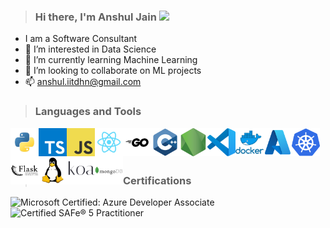 > ### Hi there, I'm Anshul Jain <img src="https://media.giphy.com/media/hvRJCLFzcasrR4ia7z/giphy.gif" width="25px">
- I am a Software Consultant
- 👀 I’m interested in Data Science
- 🌱 I’m currently learning Machine Learning
- 💞️ I’m looking to collaborate on ML projects
- 📫 anshul.iitdhn@gmail.com


> ### Languages and Tools

<div>

<img align="left" alt="Python" height="45px" src="https://raw.githubusercontent.com/github/explore/80688e429a7d4ef2fca1e82350fe8e3517d3494d/topics/python/python.png" />
<img align="left" alt="Typescript" height="45px" src="https://raw.githubusercontent.com/github/explore/80688e429a7d4ef2fca1e82350fe8e3517d3494d/topics/typescript/typescript.png" />
<img align="left" alt="JavaScript" height="45px" src="https://raw.githubusercontent.com/github/explore/80688e429a7d4ef2fca1e82350fe8e3517d3494d/topics/javascript/javascript.png" />
<img align="left" alt="React" height="45px" src="https://raw.githubusercontent.com/github/explore/80688e429a7d4ef2fca1e82350fe8e3517d3494d/topics/react/react.png" />
<img align="left" alt="Golang" height="45px" src="https://raw.githubusercontent.com/github/explore/80688e429a7d4ef2fca1e82350fe8e3517d3494d/topics/go/go.png" />
<img align="left" alt="C++" height="45px" src="https://raw.githubusercontent.com/github/explore/80688e429a7d4ef2fca1e82350fe8e3517d3494d/topics/cpp/cpp.png" />
<img align="left" alt="Node.js" height="45px" src="https://raw.githubusercontent.com/github/explore/80688e429a7d4ef2fca1e82350fe8e3517d3494d/topics/nodejs/nodejs.png" />
<img align="left" alt="Visual Studio Code" height="45px" src="https://raw.githubusercontent.com/github/explore/80688e429a7d4ef2fca1e82350fe8e3517d3494d/topics/visual-studio-code/visual-studio-code.png" />
<img align="left" alt="Docker" height="45px" src="https://raw.githubusercontent.com/github/explore/80688e429a7d4ef2fca1e82350fe8e3517d3494d/topics/docker/docker.png" />
<img align="left" alt="Azure" height="45px" src="https://raw.githubusercontent.com/github/explore/80688e429a7d4ef2fca1e82350fe8e3517d3494d/topics/azure/azure.png" />
<img align="left" alt="Kubernetes" height="45px" src="https://raw.githubusercontent.com/github/explore/01ea2a586e5da744792d0ccfce2f68b861f29301/topics/kubernetes/kubernetes.png" />
<img align="left" alt="Flask" height="45px"src="https://raw.githubusercontent.com/github/explore/80688e429a7d4ef2fca1e82350fe8e3517d3494d/topics/flask/flask.png">
<img align="left" alt="Linux" height="45px" src="https://raw.githubusercontent.com/github/explore/80688e429a7d4ef2fca1e82350fe8e3517d3494d/topics/linux/linux.png" />
<img align="left" alt="KOA" height="45px" src="https://raw.githubusercontent.com/github/explore/087f23463641d25ee971402fa26e3dfb2855edb9/topics/koa/koa.png" />
<img align="left" alt="Mongo DB" height="45px" src="https://raw.githubusercontent.com/github/explore/80688e429a7d4ef2fca1e82350fe8e3517d3494d/topics/mongodb/mongodb.png" />
</div>   
<br/>  
<br/> 
<br/> 

> ### Certifications
<div>
  <img src="https://images.credly.com/size/220x220/images/63316b60-f62d-4e51-aacc-c23cb850089c/azure-developer-associate-600x600.png" alt="Microsoft Certified: Azure Developer Associate" height="100px" credlink="https://www.credly.com/badges/ace7cff0-e148-4380-9cf9-42d05ffcaa8c/public_url" onclick="window.open(this.credlink)">
  <img src="https://images.credly.com/size/680x680/images/f0adcc07-4388-459f-9b98-9a487ff1e8fd/cert_mark_SP_badge_large_300px.png" alt="Certified SAFe® 5 Practitioner" height="100px" credlink="https://www.credly.com/badges/30d9ddf6-162b-49a4-a8fa-4e0cdda8502f/public_url" onclick="window.open(https://www.credly.com/badges/30d9ddf6-162b-49a4-a8fa-4e0cdda8502f/public_url)">
</div>

<!---
janshul95/janshul95 is a ✨ special ✨ repository because its `README.md` (this file) appears on your GitHub profile.
You can click the Preview link to take a look at your changes.
--->
